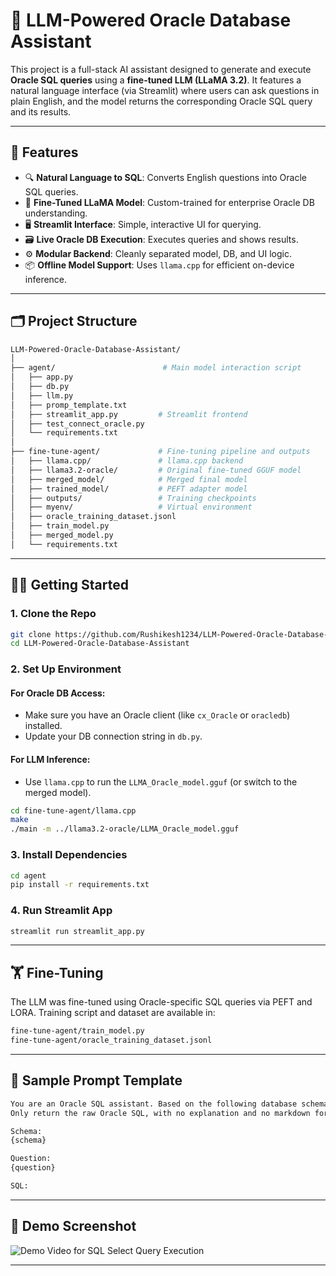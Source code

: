 
# 🧠 LLM-Powered Oracle Database Assistant

This project is a full-stack AI assistant designed to generate and execute **Oracle SQL queries** using a **fine-tuned LLM (LLaMA 3.2)**. It features a natural language interface (via Streamlit) where users can ask questions in plain English, and the model returns the corresponding Oracle SQL query and its results.

---

## 🚀 Features

- 🔍 **Natural Language to SQL**: Converts English questions into Oracle SQL queries.
- 🧠 **Fine-Tuned LLaMA Model**: Custom-trained for enterprise Oracle DB understanding.
- 🖥️ **Streamlit Interface**: Simple, interactive UI for querying.
- 🗃️ **Live Oracle DB Execution**: Executes queries and shows results.
- ⚙️ **Modular Backend**: Cleanly separated model, DB, and UI logic.
- 📦 **Offline Model Support**: Uses `llama.cpp` for efficient on-device inference.

---

## 🗂️ Project Structure

```bash
LLM-Powered-Oracle-Database-Assistant/
│
├── agent/                        # Main model interaction script
│   ├── app.py
│   ├── db.py
│   ├── llm.py
│   ├── promp_template.txt
│   ├── streamlit_app.py         # Streamlit frontend
│   ├── test_connect_oracle.py
│   └── requirements.txt
│
├── fine-tune-agent/             # Fine-tuning pipeline and outputs
│   ├── llama.cpp/               # llama.cpp backend
│   ├── llama3.2-oracle/         # Original fine-tuned GGUF model
│   ├── merged_model/            # Merged final model
│   ├── trained_model/           # PEFT adapter model
│   ├── outputs/                 # Training checkpoints
│   ├── myenv/                   # Virtual environment
│   ├── oracle_training_dataset.jsonl
│   ├── train_model.py
│   ├── merged_model.py
│   └── requirements.txt
```

---

## 🧑‍💻 Getting Started

### 1. Clone the Repo
```bash
git clone https://github.com/Rushikesh1234/LLM-Powered-Oracle-Database-Assistant.git
cd LLM-Powered-Oracle-Database-Assistant
```

### 2. Set Up Environment

#### For Oracle DB Access:
- Make sure you have an Oracle client (like `cx_Oracle` or `oracledb`) installed.
- Update your DB connection string in `db.py`.

#### For LLM Inference:
- Use `llama.cpp` to run the `LLMA_Oracle_model.gguf` (or switch to the merged model).

```bash
cd fine-tune-agent/llama.cpp
make
./main -m ../llama3.2-oracle/LLMA_Oracle_model.gguf
```

### 3. Install Dependencies
```bash
cd agent
pip install -r requirements.txt
```

### 4. Run Streamlit App
```bash
streamlit run streamlit_app.py
```

---

## 🏋️ Fine-Tuning

The LLM was fine-tuned using Oracle-specific SQL queries via PEFT and LORA. Training script and dataset are available in:

```bash
fine-tune-agent/train_model.py
fine-tune-agent/oracle_training_dataset.jsonl
```

---

## 📄 Sample Prompt Template

```txt
You are an Oracle SQL assistant. Based on the following database schema, generate a valid SQL query.
Only return the raw Oracle SQL, with no explanation and no markdown formatting. Only output a valid SQL query, nothing else.

Schema:
{schema}

Question:
{question}

SQL:
```

---

## 📸 Demo Screenshot

![Demo Video for SQL Select Query Execution](https://github.com/user-attachments/assets/6e5dde96-7826-49e2-80ca-669b24320563)

---

